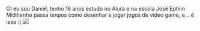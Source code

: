 OI eu sou Daniel, tenho 16 anos estudo no Alura e na escola José Ephim Midlitenho passa tenpos como desenhar e jogar jogos de video game, e... é isso :)
![](https://media1.tenor.com/m/6gyrxSblf3wAAAAd/rony.gif)
